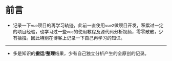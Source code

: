 # 前言

- 记录一下`vue`项目的再学习轨迹，此前一直使用`vue2`做项目开发，积累过一定的项目经验，也学习过一些`vue`的使用教程及源代码分析视频，零零散散，少有拾掇。因此特别在博客上记录一下自己再学习的知识。

---

- 多是知识的**搬运**/**整理**结果，少有自己独立分析产生的全原创的记录。
